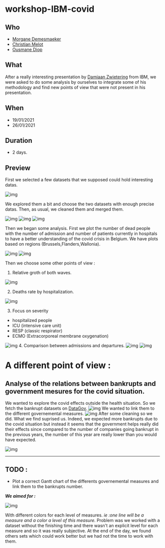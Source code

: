 # workshop-IBM-covid


## Who

- [Morgane Demesmaeker](https://github.com/Demesmaeker?tab=repositories)
- [Christian Melot](https://github.com/Ezamey?tab=repositories)
- [Ousmane Diop](https://github.com/Nooreyni)

## What

After a really interesting presentation by [Damiaan Zwietering](https://gitlab.com/dzwietering/corona) from IBM, we were asked to do some analysis by ourselves to integrate some of his methodology and find new points of view that were not present in his presentation.

## When
- 19/01/2021
- 26/01/2021

## Duration
- 2 days.

## Preview

First we selected a few datasets that we supposed could hold interesting datas.

![img](img/01_datasets.png)

We explored them a bit and choose the two datasets with enough precise datas. Then, as usual, we cleaned them and merged them. 

![img](img/02_Hosp_Datasets.png)
![img](img/03_Death_dataset.png)
![img](img/04_final_df.png)

Then we began some analysis. 
First we plot the number of dead people with the number of admission and number of patients currently in hospitals to have a better understanding of the covid crisis in Belgium.
We have plots based on regions (Brussels,Flanders,Wallonia).

![img](img/deaths_Bruss.png)
![img](img/log_bruss_first.png)

Then we choose some other points of view :
1. Relative groth of both waves.

![img](img/deaths_relgrowth_secondwave.png)

2. Deaths rate by hospitalization.

![img](img/deathrate_hosp_first.png)

3. Focus on severity
 - hospitalized people
 - ICU (intensive care unit)
 - RESP (classic respirator)
 - ECMO (Extracorporeal membrane oxygenation)

![img](img/severity_brussels.png)
4. Comparison between admissions and departures.
![img](img/in_out_brussels_first.png)
![img](img/in_out_brussels_second.png)

# A different point of view : 

## Analyse of the relations between bankrupts and government mesures for the covid situation.

We wanted to explore the covid effects outside the health situation. So we fetch the bankrupt datasets on [DataGov](https://data.gov.be/fr).
![img](img/Bankrupts_dataset.png)
We wanted to link them to the different governemental       measures. 
![img](img/belgium_measure_dataset.png)
After some cleaning so we did. What we find suprised us. 
Indeed, we expected more bankrupts due to the covid situation but instead it seems that the government helps really did their effects since compared to the number of companies going bankrupt in the previous years, the number of this year are really lower than you would have expected.

![img](img/Bankrupts_Wallonia_Plot.png)

----
## TODO :

- Plot a correct Gantt chart of the differents governemental measures and link them to the bankrupts number.



___We aimed for :___

![img](img/Gantt_Chart_example.png)

With different colors for each level of measures. 
_ie :one line will be a measure and a color a level of this measure._
Problem was we worked with a dataset without the finishing time and there wasn't  an explicit level for each measure and so it was really subjective. At the end of the day, we found others sets which could work better but we had not the time to work with them.